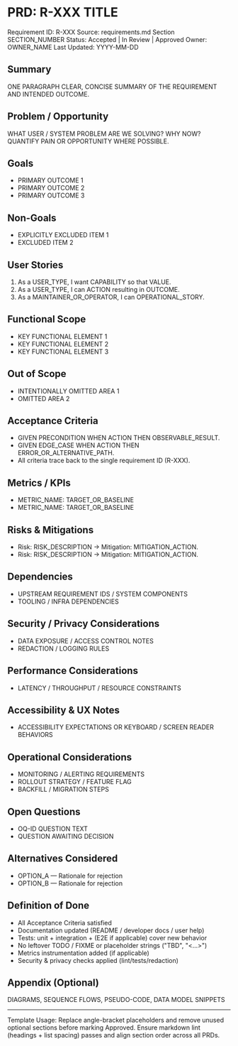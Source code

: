 # PRD: R-XXX TITLE

Requirement ID: R-XXX
Source: requirements.md Section SECTION_NUMBER
Status: Accepted | In Review | Approved
Owner: OWNER_NAME
Last Updated: YYYY-MM-DD

## Summary

ONE PARAGRAPH CLEAR, CONCISE SUMMARY OF THE REQUIREMENT AND INTENDED OUTCOME.

## Problem / Opportunity

WHAT USER / SYSTEM PROBLEM ARE WE SOLVING? WHY NOW? QUANTIFY PAIN OR OPPORTUNITY WHERE POSSIBLE.

## Goals

- PRIMARY OUTCOME 1
- PRIMARY OUTCOME 2
- PRIMARY OUTCOME 3

## Non-Goals

- EXPLICITLY EXCLUDED ITEM 1
- EXCLUDED ITEM 2

## User Stories

1. As a USER_TYPE, I want CAPABILITY so that VALUE.
2. As a USER_TYPE, I can ACTION resulting in OUTCOME.
3. As a MAINTAINER_OR_OPERATOR, I can OPERATIONAL_STORY.

## Functional Scope

- KEY FUNCTIONAL ELEMENT 1
- KEY FUNCTIONAL ELEMENT 2
- KEY FUNCTIONAL ELEMENT 3

## Out of Scope

- INTENTIONALLY OMITTED AREA 1
- OMITTED AREA 2

## Acceptance Criteria

- GIVEN PRECONDITION WHEN ACTION THEN OBSERVABLE_RESULT.
- GIVEN EDGE_CASE WHEN ACTION THEN ERROR_OR_ALTERNATIVE_PATH.
- All criteria trace back to the single requirement ID (R-XXX).

## Metrics / KPIs

- METRIC_NAME: TARGET_OR_BASELINE
- METRIC_NAME: TARGET_OR_BASELINE

## Risks & Mitigations

- Risk: RISK_DESCRIPTION → Mitigation: MITIGATION_ACTION.
- Risk: RISK_DESCRIPTION → Mitigation: MITIGATION_ACTION.

## Dependencies

- UPSTREAM REQUIREMENT IDS / SYSTEM COMPONENTS
- TOOLING / INFRA DEPENDENCIES

## Security / Privacy Considerations

- DATA EXPOSURE / ACCESS CONTROL NOTES
- REDACTION / LOGGING RULES

## Performance Considerations

- LATENCY / THROUGHPUT / RESOURCE CONSTRAINTS

## Accessibility & UX Notes

- ACCESSIBILITY EXPECTATIONS OR KEYBOARD / SCREEN READER BEHAVIORS

## Operational Considerations

- MONITORING / ALERTING REQUIREMENTS
- ROLLOUT STRATEGY / FEATURE FLAG
- BACKFILL / MIGRATION STEPS

## Open Questions

- OQ-ID QUESTION TEXT
- QUESTION AWAITING DECISION

## Alternatives Considered

- OPTION_A — Rationale for rejection
- OPTION_B — Rationale for rejection

## Definition of Done

- All Acceptance Criteria satisfied
- Documentation updated (README / developer docs / user help)
- Tests: unit + integration + (E2E if applicable) cover new behavior
- No leftover TODO / FIXME or placeholder strings ("TBD", "<...>")
- Metrics instrumentation added (if applicable)
- Security & privacy checks applied (lint/tests/redaction)

## Appendix (Optional)

DIAGRAMS, SEQUENCE FLOWS, PSEUDO-CODE, DATA MODEL SNIPPETS

---
Template Usage: Replace angle-bracket placeholders and remove unused optional sections before marking Approved. Ensure markdown lint (headings + list spacing) passes and align section order across all PRDs.
